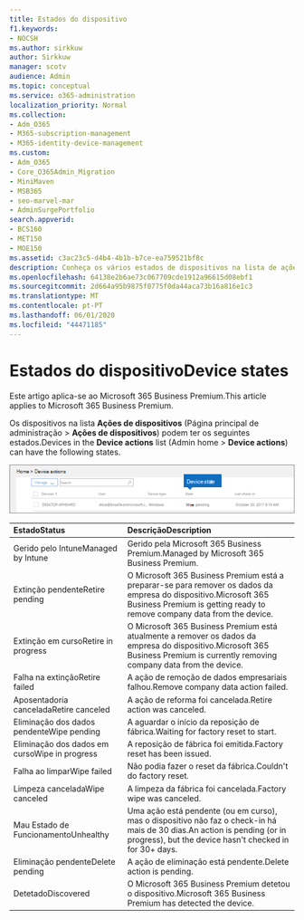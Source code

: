 ```yaml
---
title: Estados do dispositivo
f1.keywords:
- NOCSH
ms.author: sirkkuw
author: Sirkkuw
manager: scotv
audience: Admin
ms.topic: conceptual
ms.service: o365-administration
localization_priority: Normal
ms.collection:
- Adm_O365
- M365-subscription-management
- M365-identity-device-management
ms.custom:
- Adm_O365
- Core_O365Admin_Migration
- MiniMaven
- MSB365
- seo-marvel-mar
- AdminSurgePortfolio
search.appverid:
- BCS160
- MET150
- MOE150
ms.assetid: c3ac23c5-d4b4-4b1b-b7ce-ea759521bf8c
description: Conheça os vários estados de dispositivos na lista de ações do Dispositivo na casa do Administrador na Microsoft 365 para negócios.
ms.openlocfilehash: 64138e2b6ae73c067709cde1912a96615d08ebf1
ms.sourcegitcommit: 2d664a95b9875f0775f0da44aca73b16a816e1c3
ms.translationtype: MT
ms.contentlocale: pt-PT
ms.lasthandoff: 06/01/2020
ms.locfileid: "44471185"
---
```

# <a name="device-states"></a><span data-ttu-id="0a242-103">Estados do dispositivo</span><span class="sxs-lookup"><span data-stu-id="0a242-103">Device states</span></span>

<span data-ttu-id="0a242-104">Este artigo aplica-se ao Microsoft 365 Business Premium.</span><span class="sxs-lookup"><span data-stu-id="0a242-104">This article applies to Microsoft 365 Business Premium.</span></span>

<span data-ttu-id="0a242-105">Os dispositivos na lista **Ações de dispositivos** (Página principal de administração \> **Ações de dispositivos**) podem ter os seguintes estados.</span><span class="sxs-lookup"><span data-stu-id="0a242-105">Devices in the **Device actions** list (Admin home \> **Device actions**) can have the following states.</span></span>
  
![In the Device actions list, you can see the Devices states.](../media/a621c47e-45d9-4e1a-beb9-c03254d40c1d.png)
  
|<span data-ttu-id="0a242-107">**Estado**</span><span class="sxs-lookup"><span data-stu-id="0a242-107">**Status**</span></span>|<span data-ttu-id="0a242-108">**Descrição**</span><span class="sxs-lookup"><span data-stu-id="0a242-108">**Description**</span></span>|
|:-----|:-----|
|<span data-ttu-id="0a242-109">Gerido pelo Intune</span><span class="sxs-lookup"><span data-stu-id="0a242-109">Managed by Intune</span></span>  <br/> |<span data-ttu-id="0a242-110">Gerido pela Microsoft 365 Business Premium.</span><span class="sxs-lookup"><span data-stu-id="0a242-110">Managed by Microsoft 365 Business Premium.</span></span>  <br/> |
|<span data-ttu-id="0a242-111">Extinção pendente</span><span class="sxs-lookup"><span data-stu-id="0a242-111">Retire pending</span></span>  <br/> |<span data-ttu-id="0a242-112">O Microsoft 365 Business Premium está a preparar-se para remover os dados da empresa do dispositivo.</span><span class="sxs-lookup"><span data-stu-id="0a242-112">Microsoft 365 Business Premium is getting ready to remove company data from the device.</span></span>  <br/> |
|<span data-ttu-id="0a242-113">Extinção em curso</span><span class="sxs-lookup"><span data-stu-id="0a242-113">Retire in progress</span></span>  <br/> |<span data-ttu-id="0a242-114">O Microsoft 365 Business Premium está atualmente a remover os dados da empresa do dispositivo.</span><span class="sxs-lookup"><span data-stu-id="0a242-114">Microsoft 365 Business Premium is currently removing company data from the device.</span></span>  <br/> |
|<span data-ttu-id="0a242-115">Falha na extinção</span><span class="sxs-lookup"><span data-stu-id="0a242-115">Retire failed</span></span>  <br/> | <span data-ttu-id="0a242-116">A ação de remoção de dados empresariais falhou.</span><span class="sxs-lookup"><span data-stu-id="0a242-116">Remove company data action failed.</span></span>  <br/> |
|<span data-ttu-id="0a242-117">Aposentadoria cancelada</span><span class="sxs-lookup"><span data-stu-id="0a242-117">Retire canceled</span></span>  <br/> |<span data-ttu-id="0a242-118">A ação de reforma foi cancelada.</span><span class="sxs-lookup"><span data-stu-id="0a242-118">Retire action was canceled.</span></span>  <br/> |
|<span data-ttu-id="0a242-119">Eliminação dos dados pendente</span><span class="sxs-lookup"><span data-stu-id="0a242-119">Wipe pending</span></span>  <br/> |<span data-ttu-id="0a242-120">A aguardar o início da reposição de fábrica.</span><span class="sxs-lookup"><span data-stu-id="0a242-120">Waiting for factory reset to start.</span></span>  <br/> |
|<span data-ttu-id="0a242-121">Eliminação dos dados em curso</span><span class="sxs-lookup"><span data-stu-id="0a242-121">Wipe in progress</span></span>  <br/> |<span data-ttu-id="0a242-122">A reposição de fábrica foi emitida.</span><span class="sxs-lookup"><span data-stu-id="0a242-122">Factory reset has been issued.</span></span>  <br/> |
|<span data-ttu-id="0a242-123">Falha ao limpar</span><span class="sxs-lookup"><span data-stu-id="0a242-123">Wipe failed</span></span>  <br/> |<span data-ttu-id="0a242-124">Não podia fazer o reset da fábrica.</span><span class="sxs-lookup"><span data-stu-id="0a242-124">Couldn't do factory reset.</span></span>  <br/> |
|<span data-ttu-id="0a242-125">Limpeza cancelada</span><span class="sxs-lookup"><span data-stu-id="0a242-125">Wipe canceled</span></span>  <br/> |<span data-ttu-id="0a242-126">A limpeza da fábrica foi cancelada.</span><span class="sxs-lookup"><span data-stu-id="0a242-126">Factory wipe was canceled.</span></span>  <br/> |
|<span data-ttu-id="0a242-127">Mau Estado de Funcionamento</span><span class="sxs-lookup"><span data-stu-id="0a242-127">Unhealthy</span></span>  <br/> |<span data-ttu-id="0a242-128">Uma ação está pendente (ou em curso), mas o dispositivo não faz o check-in há mais de 30 dias.</span><span class="sxs-lookup"><span data-stu-id="0a242-128">An action is pending (or in progress), but the device hasn't checked in for 30+ days.</span></span>  <br/> |
|<span data-ttu-id="0a242-129">Eliminação pendente</span><span class="sxs-lookup"><span data-stu-id="0a242-129">Delete pending</span></span>  <br/> |<span data-ttu-id="0a242-130">A ação de eliminação está pendente.</span><span class="sxs-lookup"><span data-stu-id="0a242-130">Delete action is pending.</span></span>  <br/> |
|<span data-ttu-id="0a242-131">Detetado</span><span class="sxs-lookup"><span data-stu-id="0a242-131">Discovered</span></span>  <br/> |<span data-ttu-id="0a242-132">O Microsoft 365 Business Premium detetou o dispositivo.</span><span class="sxs-lookup"><span data-stu-id="0a242-132">Microsoft 365 Business Premium has detected the device.</span></span>  <br/> |
   
